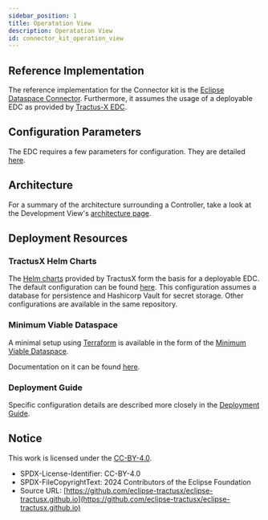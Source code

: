 ```yaml
---
sidebar_position: 1
title: Operatation View
description: Operatation View
id: connector_kit_operation_view
---
```


## Reference Implementation

The reference implementation for the Connector kit is the  [Eclipse Dataspace Connector](https://github.com/eclipse-edc/Connector).
Furthermore, it assumes the usage of a deployable EDC as provided by [Tractus-X EDC](https://github.com/eclipse-tractusx/tractusx-edc).

## Configuration Parameters

The EDC requires a few parameters for configuration.
They are detailed [here](https://github.com/eclipse-tractusx/tractusx-edc/tree/main/charts/tractusx-connector#configure-the-chart).

## Architecture

For a summary of the architecture surrounding a Controller, take a look at the Development View's [architecture page](../Development%20View/architecture.md).

## Deployment Resources

### TractusX Helm Charts

The [Helm charts](https://helm.sh/docs/) provided by TractusX form the basis for a deployable EDC.
The default configuration can be found [here](https://github.com/eclipse-tractusx/tractusx-edc/blob/main/charts/README.md).
This configuration assumes a database for persistence and Hashicorp Vault for secret storage.
Other configurations are available in the same repository.

### Minimum Viable Dataspace

A minimal setup using [Terraform](https://developer.hashicorp.com/terraform) is available in the form of the
[Minimum Viable Dataspace](https://github.com/eclipse-edc/MinimumViableDataspace).

Documentation on it can be found [here](https://eclipse-edc.github.io/docs/#/submodule/MinimumViableDataspace/).

### Deployment Guide

Specific configuration details are described more closely in the
[Deployment Guide](https://eclipse-tractusx.github.io/docs/tutorials/e2e/connect/deployComponents/).

## Notice

This work is licensed under the [CC-BY-4.0](https://creativecommons.org/licenses/by/4.0/legalcode).

- SPDX-License-Identifier: CC-BY-4.0
- SPDX-FileCopyrightText: 2024 Contributors of the Eclipse Foundation
- Source
  URL: [https://github.com/eclipse-tractusx/eclipse-tractusx.github.io](https://github.com/eclipse-tractusx/eclipse-tractusx.github.io)
